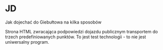 # JD
Jak dojechać do Giebułtowa na kilka sposobów

Strona HTML zwracająca podpowiedzi dojazdu publicznym transportem do trzech predefiniowanych punktów.
To jest test technologii - to nie jest uniwersalny program.
